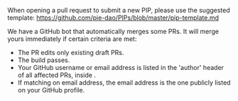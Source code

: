 When opening a pull request to submit a new PIP, please use the suggested template: https://github.com/pie-dao/PIPs/blob/master/pip-template.md

We have a GitHub bot that automatically merges some PRs. It will merge yours immediately if certain criteria are met:

 - The PR edits only existing draft PRs.
 - The build passes.
 - Your GitHub username or email address is listed in the 'author' header of all affected PRs, inside <triangular brackets>.
 - If matching on email address, the email address is the one publicly listed on your GitHub profile.
